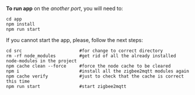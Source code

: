 **To run app** on the _another port_, you will need to:
```$xslt
cd app
npm install
npm run start
```
If you cannot start the app, please, follow the next steps:
```
cd src                      #for change to correct directory
rm -rf node_modules         #get rid of all the already installed node-modules in the project
npm cache clean --force     #force the node cache to be cleared
npm i                       #install all the zigbee2mqtt modules again
npm cache verify            #just to check that the cache is correct this time
npm run start               #start zigbee2mqtt
```